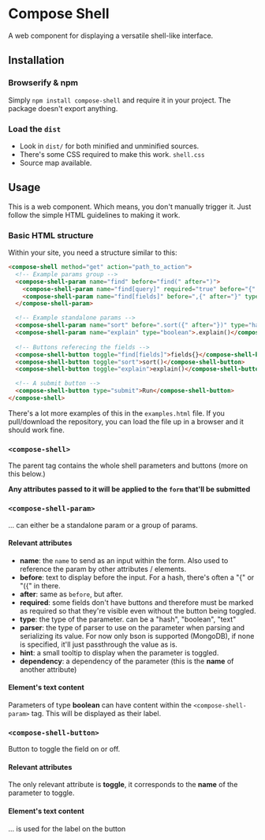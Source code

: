 # Compose Shell

A web component for displaying a versatile shell-like interface.

## Installation

### Browserify & npm

Simply `npm install compose-shell` and require it in your project. The package doesn't export anything.

### Load the `dist`

- Look in `dist/` for both minified and unminified sources.
- There's some CSS required to make this work. `shell.css`
- Source map available.

## Usage

This is a web component. Which means, you don't manually trigger it. Just follow the simple HTML guidelines to making it work.

### Basic HTML structure

Within your site, you need a structure similar to this:

```html
<compose-shell method="get" action="path_to_action">
  <!-- Example params group -->
  <compose-shell-param name="find" before="find(" after=")">
    <compose-shell-param name="find[query]" required="true" before="{" after="}" type="hash" parser="bson"></compose-shell-param>
    <compose-shell-param name="find[fields]" before=",{" after="}" type="hash" hint="Fields" parser="bson"></compose-shell-param>
  </compose-shell-param>

  <!-- Example standalone params -->
  <compose-shell-param name="sort" before=".sort({" after="})" type="hash" parser="bson"></compose-shell-param>
  <compose-shell-param name="explain" type="boolean">.explain()</compose-shell-param>
  
  <!-- Buttons referecing the fields -->
  <compose-shell-button toggle="find[fields]">fields{}</compose-shell-button>
  <compose-shell-button toggle="sort">sort()</compose-shell-button>
  <compose-shell-button toggle="explain">explain()</compose-shell-button>

  <!-- A submit button -->
  <compose-shell-button type="submit">Run</compose-shell-button>
</compose-shell>
```

There's a lot more examples of this in the `examples.html` file. If you pull/download the repository, you can load the file up in a browser and it should work fine.

### `<compose-shell>`

The parent tag contains the whole shell parameters and buttons (more on this below.)

**Any attributes passed to it will be applied to the `form` that'll be submitted**

### `<compose-shell-param>`

... can either be a standalone param or a group of params.

#### Relevant attributes

- **name**: the `name` to send as an input within the form. Also used to reference the param by other attributes / elements.
- **before**: text to display before the input. For a hash, there's often a "{" or "({" in there.
- **after**: same as `before`, but after.
- **required**: some fields don't have buttons and therefore must be marked as required so that they're visible even without the button being toggled.
- **type**: the type of the parameter. can be a "hash", "boolean", "text"
- **parser**: the type of parser to use on the parameter when parsing and serializing its value. For now only bson is supported (MongoDB), if none is specified, it'll just passthrough the value as is.
- **hint**: a small tooltip to display when the parameter is toggled.
- **dependency**: a dependency of the parameter (this is the **name** of another attribute)

#### Element's text content

Parameters of type **boolean** can have content within the `<compose-shell-param>` tag. This will be displayed as their label.

### `<compose-shell-button>`

Button to toggle the field on or off.

#### Relevant attributes

The only relevant attribute is **toggle**, it corresponds to the **name** of the parameter to toggle.

#### Element's text content

... is used for the label on the button
